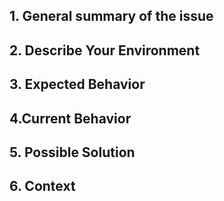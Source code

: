 ## 1. General summary of the issue

<!--

Please provide a descriptive title of the issue in the field 'Title' too.

Please be aware that Pester version 3.4.0 - which is shipped with Windows 10 and Windows Server 2016 - is not supported anymore.

Please update Pester - before submitting a bug report - and retest your code under the newest version of Pester.

[Full installation and update guide](https://github.com/pester/Pester/wiki/Installation-and-Update).

-->

## 2. Describe Your Environment

<!--

If you would like to submit a bug report, please provide the output of a code provided below.

If you would like write about anything else - like a feature request - feel free to remove a provided template text.

Operating System, Pester version, and PowerShell version:

```powershell
$bugReport = &{
    $p = Get-Module -Name Pester -ListAvailable | Select-Object -First 1
    "Pester version     : " + $p.Version + " " + $p.Path
    "PowerShell version : " + $PSVersionTable.PSVersion
    "OS version         : " + [System.Environment]::OSVersion.VersionString
}
$bugReport
$bugReport | clip
```

If you use Pester from a folder not included in the Env:PSModulePath please change a provided code accordingly.

-->

## 3. Expected Behavior

<!--

If you're describing a bug, tell us what should happen.

If you're suggesting a change/improvement, tell us how it should work. Mainly what the proposed feature is, why it is useful, and what dependencies (if any) it has. It would also be great if you added one or two examples of real-world usage if you have any.

-->

## 4.Current Behavior

<!--

If describing a bug, tell us what happens instead of the expected behavior.

If suggesting a change/improvement, explain the difference between the current behavior and the suggested behavior.

Please remember that you can limit Pester output behavior using the `-Show` parameter.

-->

## 5. Possible Solution

<!--

Have a solution in mind? Bug fix pull requests are always welcome. 

https://github.com/pester/Pester/wiki/Contributing-to-Pester has detailed instructions on how to contribute.

If you are proposing a feature, let's discuss it here first.

-->

## 6. Context

<!--

How has this issue affected you? What are you trying to accomplish?

-->
